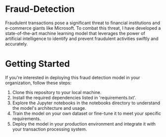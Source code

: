 # Fraud-Detection
Fraudulent transactions pose a significant threat to financial institutions and e-commerce giants like Microsoft. To combat this threat, I have developed a state-of-the-art machine learning model that leverages the power of artificial intelligence to identify and prevent fraudulent activities swiftly and accurately.

# Getting Started
If you're interested in deploying this fraud detection model in your organization, follow these steps:

1. Clone this repository to your local machine.
2. Install the required dependencies listed in 'requirements.txt'.
3. Explore the Jupyter notebooks in the notebooks directory to understand the model's architecture and usage.
4. Train the model on your own dataset or fine-tune it to meet your specific requirements.
5. Deploy the model in your production environment and integrate it with your transaction processing system.
